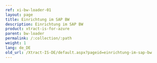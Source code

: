 ```yaml
---
ref: xi-bw-loader-01
layout: page
title: Einrichtung im SAP BW
description: Einrichtung im SAP BW
product: xtract-is-for-azure
parent: bw-loader
permalink: /:collection/:path
weight: 1
lang: de_DE
old_url: /Xtract-IS-DE/default.aspx?pageid=einrichtung-im-sap-bw
---
```

